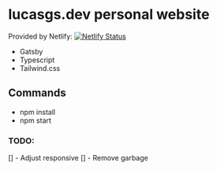 # lucasgs.dev personal website

Provided by Netlify: [![Netlify Status](https://api.netlify.com/api/v1/badges/c4d11207-8145-473f-97f0-0539c6b03fee/deploy-status)](https://app.netlify.com/sites/lucasgsdev/deploys)

- Gatsby
- Typescript
- Tailwind.css
## Commands

- npm install
- npm start

### TODO:

[] - Adjust responsive
[] - Remove garbage